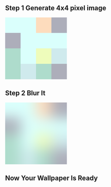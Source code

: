 ## Step 1 Generate 4x4 pixel image
<img src="https://raw.githubusercontent.com/TheNxtgenBoy/Blury_Wallpapers/main/images/wallp.png" width=200>

## Step 2 Blur It
<img src="https://raw.githubusercontent.com/TheNxtgenBoy/Blury_Wallpapers/main/images/blur.png" width=200>

## Now Your Wallpaper Is Ready
